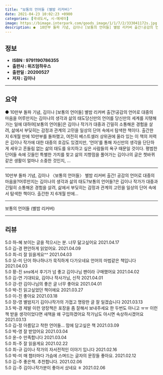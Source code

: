 ```yaml
---
title: "보통의 언어들 (별밤 리커버)"
date: 2021-04-23 10:02:23 +0900
categories: [국내도서, 시-에세이]
image: https://bimage.interpark.com/goods_image/1/1/7/2/333041172s.jpg
description: ●  10만부 돌파 기념, 김이나 [보통의 언어들] 별밤 리커버 출간!공감의 언어로 대중의 마음을 어루만지는 김이나의 생각과 삶의 태도당신만의 언어를 당신만의 세계를 지탱해가는 일에 대하여[보통의 언어들]은 김이나 작가가 대중과 긴밀히 소통해온 경험을 살려, 삶에서 부딪히는 감정과 관계의 고민을 일상의 
---
```


## **정보**

- **ISBN : 9791190786355**
- **출판사 : 위즈덤하우스**
- **출판일 : 20200527**
- **저자 : 김이나**

------



## **요약**

●  10만부 돌파 기념, 김이나 [보통의 언어들] 별밤 리커버 출간!공감의 언어로 대중의 마음을 어루만지는 김이나의 생각과 삶의 태도당신만의 언어를 당신만의 세계를 지탱해가는 일에 대하여[보통의 언어들]은 김이나 작가가 대중과 긴밀히 소통해온 경험을 살려, 삶에서 부딪히는 감정과 관계의 고민을 일상의 단어 속에서 탐색한 책이다. 출간한 지 6개월 만에 10만부를 돌파했고, 여전히 베스트셀러 상위권에 올라 있는 이 책의 저력은 김이나 작가에 대한 대중의 호감도 있겠지만, ‘언어’를 통해 자신만의 생각을 단단하게 세우고 흔들림 없는 삶의 태도를 유지하고 싶은 사람들의 욕구 때문일 것이다. 평범한 단어들 속에 깃들인 특별한 가치를 찾고 삶의 지향점을 풀어가는 김이나의 글은 쳇바퀴 같은 생활이 얼마나 소중한 것인지, ...

------

10만부 돌파 기념, 김이나 〈보통의 언어들〉 별밤 리커버 출간! 공감의 언어로 대중의 마음을?어루만지는 김이나의 생각과 삶의 태도?보통의 언어들?은 김이나 작가가 대중과 긴밀히 소통해온 경험을 살려, 삶에서 부딪히는 감정과 관계의 고민을 일상의 단어 속에서 탐색한 책이다. 출간한 지 6개월 만에... 

------


보통의 언어들 (별밤 리커버) 

------


## **리뷰** 

5.0 하-혜 보이는 글을 적으시는 분. 너무 닮고싶어요 2021.04.17 <br/>5.0 김-경 편안하게 읽었어요. 2021.04.09 <br/>5.0 최-리 잘 읽을게요^^ 2021.04.03 <br/>5.0 모-미 단어 하나하나가 묵직하게 다가오네요 언어의 마법같은 책입니다 2021.04.03 <br/>5.0 황-진 sns에서 후기가 넘 좋고 김이나님 팬이라 구매했어요 2021.04.02 <br/>5.0 김-연 기대되요, 김이나 작사가님, 신작 2021.04.01 <br/>5.0 강-란 김이나님의 좋은 글 너무 좋아요 2021.04.01 <br/>5.0 박-진 읽고싶었던 책이에요 2021.03.27 <br/>5.0 이-진 좋아요 2021.03.18 <br/>5.0 장-영 별밤지기 김이나작가의 가졉고 명랑한 글 잘 일겠습니다 2021.03.13 <br/>3.5 박-경 제발 이런 양장책은 포장을 좀 잘해서 보내주세요 한 두번도 아니고 ㅠㅠ 이런책 받을 생각이었다면 새책을 왜 구입하겠어요 작가님도 아시면 속상하시겠어요 2021.03.13 <br/>5.0 김-정 아름답고 착한 언어들... 맘에 담고싶은 책 2021.03.09 <br/>5.0 박-영 잘  받았어요 2021.03.04 <br/>5.0 윤-수 만족합니다 2021.03.04 <br/>5.0 최-주 잘 읽을게요 2021.02.22 <br/>5.0 최-규 김이나 작가의 자서전적인 이야기 입니다  2021.02.16 <br/>5.0 박-미 매 챕터마다 가슴에 스며드는 글자의 문장들 
좋아요.  2021.02.12 <br/>5.0 김-주 좋은책. 추천합니다. 2021.02.06 <br/>5.0 김-주 김이나작가분이 좋아서 샀네요 ㅎ 2021.02.06 <br/>